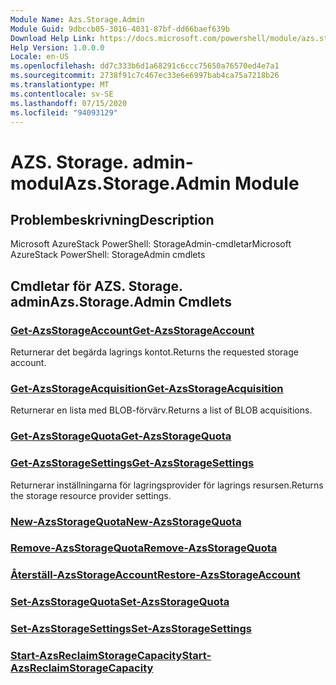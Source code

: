 ```yaml
---
Module Name: Azs.Storage.Admin
Module Guid: 9dbccb05-3016-4031-87bf-dd66baef639b
Download Help Link: https://docs.microsoft.com/powershell/module/azs.storage.admin
Help Version: 1.0.0.0
Locale: en-US
ms.openlocfilehash: dd7c333b6d1a68291c6ccc75650a76570ed4e7a1
ms.sourcegitcommit: 2738f91c7c467ec33e6e6997bab4ca75a7218b26
ms.translationtype: MT
ms.contentlocale: sv-SE
ms.lasthandoff: 07/15/2020
ms.locfileid: "94093129"
---
```

# <span data-ttu-id="f2f72-101">AZS. Storage. admin-modul</span><span class="sxs-lookup"><span data-stu-id="f2f72-101">Azs.Storage.Admin Module</span></span>
## <span data-ttu-id="f2f72-102">Problembeskrivning</span><span class="sxs-lookup"><span data-stu-id="f2f72-102">Description</span></span>
<span data-ttu-id="f2f72-103">Microsoft AzureStack PowerShell: StorageAdmin-cmdletar</span><span class="sxs-lookup"><span data-stu-id="f2f72-103">Microsoft AzureStack PowerShell: StorageAdmin cmdlets</span></span>

## <span data-ttu-id="f2f72-104">Cmdletar för AZS. Storage. admin</span><span class="sxs-lookup"><span data-stu-id="f2f72-104">Azs.Storage.Admin Cmdlets</span></span>
### [<span data-ttu-id="f2f72-105">Get-AzsStorageAccount</span><span class="sxs-lookup"><span data-stu-id="f2f72-105">Get-AzsStorageAccount</span></span>](Get-AzsStorageAccount.md)
<span data-ttu-id="f2f72-106">Returnerar det begärda lagrings kontot.</span><span class="sxs-lookup"><span data-stu-id="f2f72-106">Returns the requested storage account.</span></span>

### [<span data-ttu-id="f2f72-107">Get-AzsStorageAcquisition</span><span class="sxs-lookup"><span data-stu-id="f2f72-107">Get-AzsStorageAcquisition</span></span>](Get-AzsStorageAcquisition.md)
<span data-ttu-id="f2f72-108">Returnerar en lista med BLOB-förvärv.</span><span class="sxs-lookup"><span data-stu-id="f2f72-108">Returns a list of BLOB acquisitions.</span></span>

### [<span data-ttu-id="f2f72-109">Get-AzsStorageQuota</span><span class="sxs-lookup"><span data-stu-id="f2f72-109">Get-AzsStorageQuota</span></span>](Get-AzsStorageQuota.md)


### [<span data-ttu-id="f2f72-110">Get-AzsStorageSettings</span><span class="sxs-lookup"><span data-stu-id="f2f72-110">Get-AzsStorageSettings</span></span>](Get-AzsStorageSettings.md)
<span data-ttu-id="f2f72-111">Returnerar inställningarna för lagringsprovider för lagrings resursen.</span><span class="sxs-lookup"><span data-stu-id="f2f72-111">Returns the storage resource provider settings.</span></span>

### [<span data-ttu-id="f2f72-112">New-AzsStorageQuota</span><span class="sxs-lookup"><span data-stu-id="f2f72-112">New-AzsStorageQuota</span></span>](New-AzsStorageQuota.md)


### [<span data-ttu-id="f2f72-113">Remove-AzsStorageQuota</span><span class="sxs-lookup"><span data-stu-id="f2f72-113">Remove-AzsStorageQuota</span></span>](Remove-AzsStorageQuota.md)


### [<span data-ttu-id="f2f72-114">Återställ-AzsStorageAccount</span><span class="sxs-lookup"><span data-stu-id="f2f72-114">Restore-AzsStorageAccount</span></span>](Restore-AzsStorageAccount.md)


### [<span data-ttu-id="f2f72-115">Set-AzsStorageQuota</span><span class="sxs-lookup"><span data-stu-id="f2f72-115">Set-AzsStorageQuota</span></span>](Set-AzsStorageQuota.md)


### [<span data-ttu-id="f2f72-116">Set-AzsStorageSettings</span><span class="sxs-lookup"><span data-stu-id="f2f72-116">Set-AzsStorageSettings</span></span>](Set-AzsStorageSettings.md)


### [<span data-ttu-id="f2f72-117">Start-AzsReclaimStorageCapacity</span><span class="sxs-lookup"><span data-stu-id="f2f72-117">Start-AzsReclaimStorageCapacity</span></span>](Start-AzsReclaimStorageCapacity.md)


